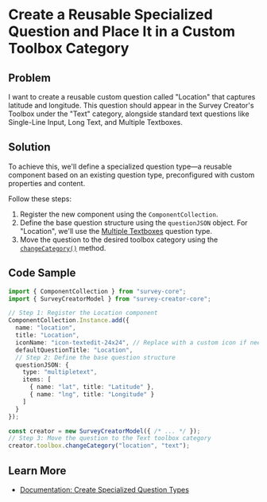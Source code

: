 # Create a Reusable Specialized Question and Place It in a Custom Toolbox Category

## Problem

I want to create a reusable custom question called "Location" that captures latitude and longitude. This question should appear in the Survey Creator's Toolbox under the "Text" category, alongside standard text questions like Single-Line Input, Long Text, and Multiple Textboxes.

## Solution

To achieve this, we'll define a specialized question type&mdash;a reusable component based on an existing question type, preconfigured with custom properties and content.

Follow these steps:

1. Register the new component using the `ComponentCollection`.
2. Define the base question structure using the `questionJSON` object. For "Location", we'll use the [Multiple Textboxes](https://surveyjs.io/form-library/examples/multiple-text-box-question/) question type.
3. Move the question to the desired toolbox category using the [`changeCategory()`](https://surveyjs.io/survey-creator/documentation/api-reference/questiontoolbox#changeCategory) method.

## Code Sample

```typescript
import { ComponentCollection } from "survey-core";
import { SurveyCreatorModel } from "survey-creator-core";

// Step 1: Register the Location component
ComponentCollection.Instance.add({
  name: "location",
  title: "Location",
  iconName: "icon-textedit-24x24", // Replace with a custom icon if needed
  defaultQuestionTitle: "Location",
  // Step 2: Define the base question structure
  questionJSON: {
    type: "multipletext",
    items: [
      { name: "lat", title: "Latitude" },
      { name: "lng", title: "Longitude" }
    ]
  }
});

const creator = new SurveyCreatorModel({ /* ... */ });
// Step 3: Move the question to the Text toolbox category
creator.toolbox.changeCategory("location", "text");
```

## Learn More

- [Documentation: Create Specialized Question Types](https://surveyjs.io/form-library/documentation/customize-question-types/create-specialized-question-types)

<!-- ## Related Tags
- surveyjs
- custom-question
- toolbox
- multipletext
- survey-creator
- javascript -->
